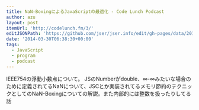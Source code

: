```yaml
---
title: NaN-BoxingによるJavaScriptの最適化 - Code Lunch Podcast
author: azu
layout: post
itemUrl: 'http://codelunch.fm/3/'
editJSONPath: 'https://github.com/jser/jser.info/edit/gh-pages/data/2014/03/index.json'
date: '2014-03-30T06:38:30+00:00'
tags:
  - JavaScript
  - program
  - podcast
---
```

IEEE754の浮動小数点について。
JSのNumberがdouble、∞-∞みたいな場合のために定義されてるNaNについて、JSCとか実装されてるメモリ節約のテクニックとしてのNaN-Boxingについての解説。また内部的には整数を扱ったりしてる話
